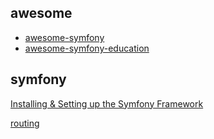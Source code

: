 awesome
---
- [awesome-symfony](https://github.com/sitepoint/awesome-symfony)
- [awesome-symfony-education](https://github.com/pehapkari/awesome-symfony-education)


symfony
---

[Installing & Setting up the Symfony Framework](http://symfony.com/doc/current/setup.html)

[routing](http://symfony.com/doc/current/routing.html)
